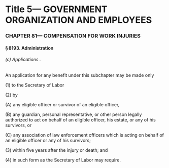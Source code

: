 
# Title 5— GOVERNMENT ORGANIZATION AND EMPLOYEES
### CHAPTER 81— COMPENSATION FOR WORK INJURIES
#### § 8193. Administration
###### (c) Applications .

An application for any benefit under this subchapter may be made only

(1) to the Secretary of Labor

(2) by

(A) any eligible officer or survivor of an eligible officer,

(B) any guardian, personal representative, or other person legally authorized to act on behalf of an eligible officer, his estate, or any of his survivors, or

(C) any association of law enforcement officers which is acting on behalf of an eligible officer or any of his survivors;

(3) within five years after the injury or death; and

(4) in such form as the Secretary of Labor may require.
